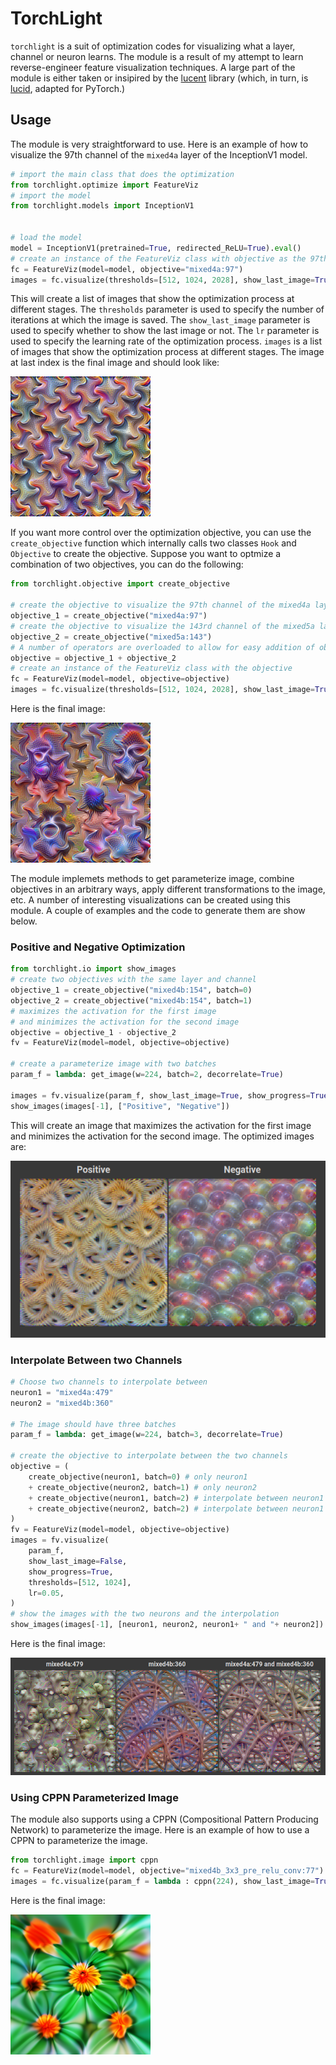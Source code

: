 # TorchLight

`torchlight` is a suit of optimization codes for visualizing what a layer, channel or neuron learns. The module is a result of my attempt to learn reverse-engineer feature visualization techniques. A large part of the module is either taken or insipired by the [lucent](https://github.com/greentfrapp/lucent/tree/dev) library (which, in turn, is [lucid](https://github.com/tensorflow/lucid), adapted for PyTorch.)

## Usage

The module is very straightforward to use. Here is an example of how to visualize the 97th channel of the `mixed4a` layer of the InceptionV1 model.

```python
# import the main class that does the optimization
from torchlight.optimize import FeatureViz
# import the model
from torchlight.models import InceptionV1


# load the model
model = InceptionV1(pretrained=True, redirected_ReLU=True).eval()
# create an instance of the FeatureViz class with objective as the 97th channel of the mixed4a layer
fc = FeatureViz(model=model, objective="mixed4a:97")
images = fc.visualize(thresholds=[512, 1024, 2028], show_last_image=True,lr=0.05)
```

This will create a list of images that show the optimization process at different stages. The `thresholds` parameter is used to specify the number of iterations at which the image is saved. The `show_last_image` parameter is used to specify whether to show the last image or not. The `lr` parameter is used to specify the learning rate of the optimization process. `images` is a list of images that show the optimization process at different stages. The image at last index is the final image and should look like:

![mixed4a, 97th channel](./images/mixed4a:97.png)

If you want more control over the optimization objective, you can use the `create_objective` function which internally calls two classes `Hook` and `Objective` to create the objective. Suppose you want to optmize a combination of two objectives, you can do the following:

```python
from torchlight.objective import create_objective

# create the objective to visualize the 97th channel of the mixed4a layer
objective_1 = create_objective("mixed4a:97")
# create the objective to visualize the 143rd channel of the mixed5a layer
objective_2 = create_objective("mixed5a:143")
# A number of operators are overloaded to allow for easy addition of objectives
objective = objective_1 + objective_2
# create an instance of the FeatureViz class with the objective
fc = FeatureViz(model=model, objective=objective)
images = fc.visualize(thresholds=[512, 1024, 2028], show_last_image=True,lr=0.05)
```

Here is the final image:

![mixed4a, 97th channel + mixed5a, 143rd channel](./images/mixed4a:97_mixed5a:143.png)

The module implemets methods to get parameterize image, combine objectives in an arbitrary ways, apply different transformations to the image, etc. A number of interesting visualizations can be created using this module. A couple of examples and the code to generate them are show below.

### Positive and Negative Optimization

```python
from torchlight.io import show_images
# create two objectives with the same layer and channel
objective_1 = create_objective("mixed4b:154", batch=0)
objective_2 = create_objective("mixed4b:154", batch=1)
# maximizes the activation for the first image
# and minimizes the activation for the second image
objective = objective_1 - objective_2
fv = FeatureViz(model=model, objective=objective)

# create a parameterize image with two batches
param_f = lambda: get_image(w=224, batch=2, decorrelate=True)

images = fv.visualize(param_f, show_last_image=True, show_progress=True, thresholds=[512, 1024], lr=0.05)
show_images(images[-1], ["Positive", "Negative"])
```

This will create an image that maximizes the activation for the first image and minimizes the activation for the second image. The optimized images are:

![mixed4b, 154th channel, batch 0](./images/mixed4b:154_pos_neg.png)

### Interpolate Between two Channels

```python
# Choose two channels to interpolate between
neuron1 = "mixed4a:479"
neuron2 = "mixed4b:360"

# The image should have three batches
param_f = lambda: get_image(w=224, batch=3, decorrelate=True)

# create the objective to interpolate between the two channels
objective = (
    create_objective(neuron1, batch=0) # only neuron1
    + create_objective(neuron2, batch=1) # only neuron2
    + create_objective(neuron1, batch=2) # interpolate between neuron1 and neuron2
    + create_objective(neuron2, batch=2) # interpolate between neuron1 and neuron2
)
fv = FeatureViz(model=model, objective=objective)
images = fv.visualize(
    param_f,
    show_last_image=False,
    show_progress=True,
    thresholds=[512, 1024],
    lr=0.05,
)
# show the images with the two neurons and the interpolation
show_images(images[-1], [neuron1, neuron2, neuron1+ " and "+ neuron2])
```

Here is the final image:

![mixed4a, 479th channel](./images/interpolate.png)

### Using CPPN Parameterized Image

The module also supports using a CPPN (Compositional Pattern Producing Network) to parameterize the image. Here is an example of how to use a CPPN to parameterize the image.

```python
from torchlight.image import cppn
fc = FeatureViz(model=model, objective="mixed4b_3x3_pre_relu_conv:77")
images = fc.visualize(param_f = lambda : cppn(224), show_last_image=True, show_progress=True, thresholds=thresholds, lr=0.002)
```

Here is the final image:

![cppn_mixed4b_pool_reduce_pre_relu_conv_16](./images/cppn_mixed4b_pool_reduce_pre_relu_conv_16.png)
